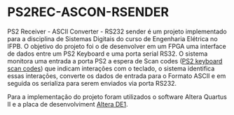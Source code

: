 <h1> PS2REC-ASCON-RSENDER</h1>
<p>
PS2 Receiver - ASCII Converter - RS232 sender é um projeto implementado para a disciplina de Sistemas Digitais do curso de Engenharia Elétrica no IFPB. O objetivo do projeto foi o de desenvolver em um FPGA uma interface de dados entre um PS2 Keyboard e uma porta serial RS32.
O sistema monitora uma entrada a porta PS2 a espera de Scan codes (<a href="https://techdocs.altium.com/display/FPGA/PS2+Keyboard+Scan+Codes">PS2 keyboard scan codes</a>) que indicam interações com o teclado, o sistema identifica essas interações, converte os dados de entrada para o Formato ASCII e em seguida os serializa para serem enviados via porta RS232.   
</p>
<p>Para a implementação do projeto foram utilizados o software Altera Quartus II e a placa de desenvolviment <a href="https://www.intel.com/content/www/us/en/programmable/solutions/partners/partner-profile/terasic-inc-/board/altera-de1-board.html"> Altera DE1</a>.</p>
